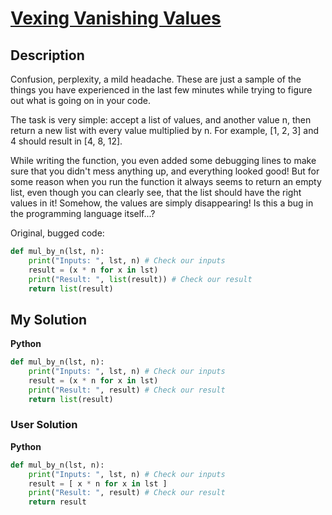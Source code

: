 # [Vexing Vanishing Values](https://www.codewars.com/kata/644661194e259c035311ada7)

## Description

Confusion, perplexity, a mild headache. These are just a sample of the things you have experienced in the last few minutes while trying to figure out what is going on in your code.

The task is very simple: accept a list of values, and another value n, then return a new list with every value multiplied by n. For example, [1, 2, 3] and 4 should result in [4, 8, 12].

While writing the function, you even added some debugging lines to make sure that you didn't mess anything up, and everything looked good! But for some reason when you run the function it always seems to return an empty list, even though you can clearly see, that the list should have the right values in it! Somehow, the values are simply disappearing! Is this a bug in the programming language itself...?

Original, bugged code:

```py
def mul_by_n(lst, n):
    print("Inputs: ", lst, n) # Check our inputs
    result = (x * n for x in lst)
    print("Result: ", list(result)) # Check our result
    return list(result)
```

## My Solution

**Python**

```py
def mul_by_n(lst, n):
    print("Inputs: ", lst, n) # Check our inputs
    result = (x * n for x in lst)
    print("Result: ", result) # Check our result
    return list(result)
```

### User Solution

**Python**

```py
def mul_by_n(lst, n):
    print("Inputs: ", lst, n) # Check our inputs
    result = [ x * n for x in lst ]
    print("Result: ", result) # Check our result
    return result
```
